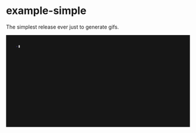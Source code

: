 # example-simple

The simplest release ever just to generate gifs.

![gif](https://raw.githubusercontent.com/goreleaser/example-simple/main/goreleaser.gif?token=GHSAT0AAAAAABVWGV6NETLQ6NZU3FWHVFQAY22YRQA)
